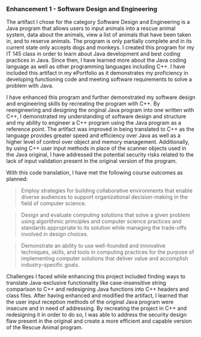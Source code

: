 ### Enhancement 1 - Software Design and Engineering
The artifact I chose for the category Software Design and Engineering is a Java program that allows users to input animals into a rescue animal system, data about the animals, view a list of animals that have been taken in, and to reserve animals. The program is only partially complete and in its current state only accepts dogs and monkeys. I created this program for my IT 145 class in order to learn about Java development and best coding practices in Java. Since then, I have learned more about the Java coding language as well as other programming languages including C++. I have included this artifact in my ePortfolio as it demonstrates my proficiency in developing functioning code and meeting software requirements to solve a problem with Java. 

I have enhanced this program and further demonstrated my software design and engineering skills by recreating the program with C++. By reengineering and designing the original Java program into one written with C++, I demonstrated my understanding of software design and structure and my ability to engineer a C++ program using the Java program as a reference point. The artifact was improved in being translated to C++ as the language provides greater speed and efficiency over Java as well as a higher level of control over object and memory management. Additionally, by using C++ user input methods in place of the scanner objects used in the Java original, I have addressed the potential security risks related to the lack of input validation present in the original version of the program. 

With this code translation, I have met the following course outcomes as planned:
>Employ strategies for building collaborative environments that enable diverse audiences to support organizational decision-making in the field of computer science.

>Design and evaluate computing solutions that solve a given problem using algorithmic principles and computer science practices and standards appropriate to its solution while managing the trade-offs involved in design choices.

>Demonstrate an ability to use well-founded and innovative techniques, skills, and tools in computing practices for the purpose of implementing computer solutions that deliver value and accomplish industry-specific goals.

Challenges I faced while enhancing this project included finding ways to translate Java-exclusive functionality like case-insensitive string comparison to C++ and redesigning Java functions into C++ headers and class files. After having enhanced and modified the artifact, I learned that the user input reception methods of the original Java program were insecure and in need of addressing. By recreating the project in C++ and redesigning it in order to do so, I was able to address the security design flaw present in the original and create a more efficient and capable version of the Rescue Animal program.
